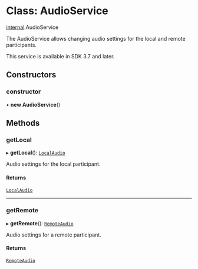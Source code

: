 # Class: AudioService

[internal](../modules/internal.md).AudioService

The AudioService allows changing audio settings for the local and remote participants.

This service is available in SDK 3.7 and later.

## Constructors

### constructor

• **new AudioService**()

## Methods

### getLocal

▸ **getLocal**(): [`LocalAudio`](internal.LocalAudio.md)

Audio settings for the local participant.

#### Returns

[`LocalAudio`](internal.LocalAudio.md)

___

### getRemote

▸ **getRemote**(): [`RemoteAudio`](internal.RemoteAudio.md)

Audio settings for a remote participant.

#### Returns

[`RemoteAudio`](internal.RemoteAudio.md)
